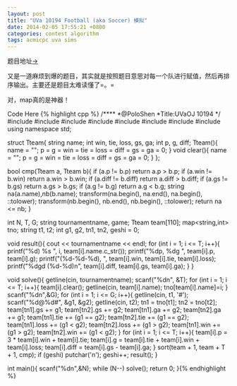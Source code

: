```yaml
---
layout: post
title: "UVa 10194 Football (aka Soccer) 模拟"
date: 2014-02-05 17:55:21 +0800
categories: contest algorithm
tags: acmicpc uva sims
---
```

题目地址<a title="UVa 10194" href="http://uva.onlinejudge.org/index.php?option=com_onlinejudge&Itemid=8&category=98&page=show_problem&problem=1135" target="_blank">-></a>

又是一道麻烦到爆的题目，其实就是按照题目意思对每一个队进行赋值，然后再排序输出。主要还是题目太难读懂了=。=

对，map真的是神器！

Code Here
{% highlight cpp %}
/****
	*@PoloShen
	*Title:UVaOJ 10194
	*/
#include <algorithm>
#include <iostream>
#include <cstdlib>
#include <cstring>
#include <string>
#include <cstdio>
#include <cctype>
#include <map>
using namespace std;

struct Tteam{
    string name;
    int win, tie, loss, gs, ga;
    int p, g, diff;
    Tteam(){
        name = "";
        p = g = win = tie = loss = diff = gs = ga = 0;
    }
    void clear(){
        name = "";
        p = g = win = tie = loss = diff = gs = ga = 0;
    }
};

bool cmp(Tteam a, Tteam b){
    if (a.p != b.p) return a.p > b.p;
    if (a.win != b.win) return a.win > b.win;
    if (a.diff != b.diff) return a.diff > b.diff;
    if (a.gs != b.gs) return a.gs > b.gs;
    if (a.g != b.g) return a.g < b.g;
    string na(a.name),nb(b.name);
    transform(na.begin(), na.end(), na.begin(), ::tolower);
    transform(nb.begin(), nb.end(), nb.begin(), ::tolower);
    return na <= nb;
}

int N, T, G;
string tournamentname, game;
Tteam team[110];
map<string,int> tno;
string t1, t2;
int g1, g2, tn1, tn2, geshi = 0;

void result(){
    cout << tournamentname << endl;
    for (int i = 1; i <= T; i++){
        printf("%d) %s ", i, team[i].name.c_str());
        printf("%dp, %dg ", team[i].p, team[i].g);
        printf("(%d-%d-%d), ", team[i].win, team[i].tie, team[i].loss);
        printf("%dgd (%d-%d)n", team[i].diff, team[i].gs, team[i].ga);
    }
}

void solve(){
    getline(cin, tournamentname);
    scanf("%dn", &T);
    for (int i = 1; i <= T; i++){
        team[i].clear();
        getline(cin, team[i].name);
        tno[team[i].name]=i;
    }
    scanf("%dn",&G);
    for (int i = 1; i <= G; i++){
        getline(cin, t1, '#');
        scanf("%d@%d#", &g1, &g2);
        getline(cin, t2);
        tn1 = tno[t1];
        tn2 = tno[t2];
        team[tn1].gs += g1;
        team[tn2].gs += g2;
        team[tn1].ga += g2;
        team[tn2].ga += g1;
        team[tn1].tie += (g1 == g2);
        team[tn2].tie += (g1 == g2);
        team[tn1].loss += (g1 < g2);
        team[tn2].loss += (g1 > g2);
        team[tn1].win += (g1 > g2);
        team[tn2].win += (g1 < g2);
    }
    for (int i = 1; i <= T; i++){
        team[i].p = 3 * team[i].win + team[i].tie;
        team[i].g = team[i].tie + team[i].win + team[i].loss;
        team[i].diff = team[i].gs - team[i].ga;
    }
    sort(team + 1, team + T + 1, cmp);
    if (geshi) putchar('n');
    geshi++;
    result();
}

int main(){
    scanf("%dn",&N);
    while (N--) solve();
    return 0;
}{% endhighlight %}
